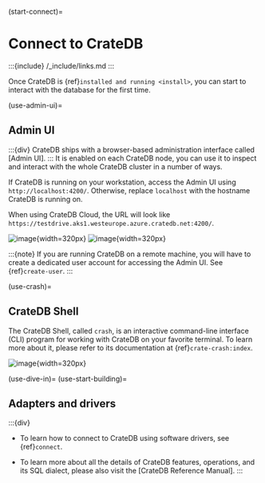 (start-connect)=
# Connect to CrateDB

:::{include} /_include/links.md
:::

Once CrateDB is {ref}`installed and running <install>`, you can start to interact
with the database for the first time.


(use-admin-ui)=
## Admin UI
:::{div}
CrateDB ships with a browser-based administration interface called
[Admin UI].
:::
It is enabled on each CrateDB node, you can use it to inspect and
interact with the whole CrateDB cluster in a number of ways.

If CrateDB is running on your workstation, access the Admin UI using
`http://localhost:4200/`. Otherwise, replace `localhost` with the
hostname CrateDB is running on.

When using CrateDB Cloud, the URL will look like
`https://testdrive.aks1.westeurope.azure.cratedb.net:4200/`.

![image](https://cratedb.com/docs/crate/admin-ui/en/latest/_images/console-query.png){width=320px}
![image](/_assets/img/getting-started/first-use/admin-ui.png){width=320px}

:::{note}
If you are running CrateDB on a remote machine, you will have to create
a dedicated user account for accessing the Admin UI. See {ref}`create-user`.
:::


(use-crash)=
## CrateDB Shell

The CrateDB Shell, called `crash`, is an interactive command-line interface
(CLI) program for working with CrateDB on your favorite terminal. To learn more
about it, please refer to its documentation at {ref}`crate-crash:index`.

![image](https://cratedb.com/docs/crate/crash/en/latest/_images/query.png){width=320px}


(use-dive-in)=
(use-start-building)=
## Adapters and drivers
:::{div}
- To learn how to connect to CrateDB using software drivers, see {ref}`connect`.

- To learn more about all the details of CrateDB features, operations, and
  its SQL dialect, please also visit the [CrateDB Reference Manual].
:::
